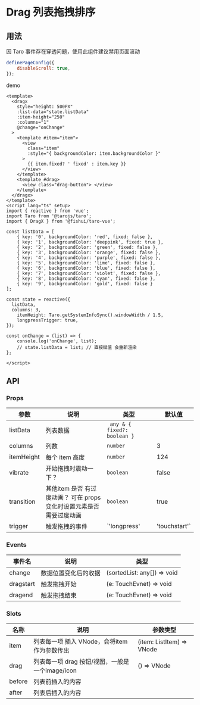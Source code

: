 # Drag 列表拖拽排序 


## 用法

因 Taro 事件存在穿透问题，使用此组件建议禁用页面滚动

```js
definePageConfig({
	disableScroll: true,
});
```

demo

```vue
<template>
  <dragx
    style="height: 500PX"
    :list-data="state.listData"
    :item-height="250"
    :columns="1"
    @change="onChange"
  >
    <template #item="item">
      <view
        class="item"
        :style="{ backgroundColor: item.backgroundColor }"
      >
        {{ item.fixed? ' fixed' : item.key }}
      </view>
    </template>
    <template #drag>
      <view class="drag-button"> </view>
    </template>
  </dragx>
</template>
<script lang="ts" setup>
import { reactive } from 'vue';
import Taro from '@tarojs/taro';
import { DragX } from '@fishui/taro-vue';

const listData = [
	{ key: '0', backgroundColor: 'red', fixed: false },
	{ key: '1', backgroundColor: 'deeppink', fixed: true },
	{ key: '2', backgroundColor: 'green', fixed: false },
	{ key: '3', backgroundColor: 'orange', fixed: false },
	{ key: '4', backgroundColor: 'purple', fixed: false },
	{ key: '5', backgroundColor: 'lime', fixed: false },
	{ key: '6', backgroundColor: 'blue', fixed: false },
	{ key: '7', backgroundColor: 'violet', fixed: false },
	{ key: '8', backgroundColor: 'cyan', fixed: false },
	{ key: '9', backgroundColor: 'gold', fixed: false }
];

const state = reactive({
  listData,
  columns: 3,
	itemHeight: Taro.getSystemInfoSync().windowWidth / 1.5,
	longpressTrigger: true,
});

const onChange = (list) => {
	console.log('onChange', list);
	// state.listData = list; // 直接赋值 会重新渲染
};

</script>
```


## API


### Props

| 参数                   | 说明                                                        | 类型           | 默认值      |
| ---------------------- | ----------------------------------------------------------- | -------------- | ----------- |
| listData                | 列表数据           | ` any & { fixed?:  boolean }`       |      |
| columns                | 列数       | `number`        |   3       |
| itemHeight                | 每个 item 高度 | `number`        | 124    |
| vibrate |  开始拖拽时震动一下？ |  `boolean`  |  false        |
| transition | 其他item 是否 有过度动画？ 可在 props 变化时设置元素是否需要过度动画 |  `boolean`  |  true        |
| trigger | 触发拖拽的事件 |  `'longpress' | 'touchstart'`  |  'longpress'      |



### Events

| 事件名           | 说明                   | 类型     |
| ---------------- | ---------------------- | ------------ |
| change            | 数据位置变化后的收据         |  (sortedList: any[]) => void  |
| dragstart        | 触发拖拽开始         |  (e: TouchEvnet) => void  |
| dragend        | 触发拖拽结束      |  (e: TouchEvnet) => void  |

### Slots

| 名称          | 说明                   | 参数类型     |
| ---------------- | ---------------------- | ------------ |
| item            | 列表每一项 插入 VNode，会将item 作为参数传出    |  (item: ListItem) => VNode  |
| drag            | 列表每一项 drag 按钮/视图，一般是一个image/icon    |  () => VNode  |
| before        |  列表前插入的内容         |   |
| after        |  列表后插入的内容         |   |

